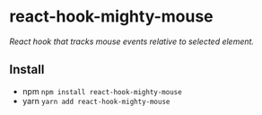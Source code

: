 # react-hook-mighty-mouse

_React hook that tracks mouse events relative to selected element._

## Install

- npm `npm install react-hook-mighty-mouse`
- yarn `yarn add react-hook-mighty-mouse`
